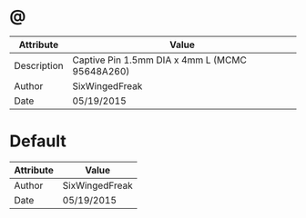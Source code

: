# @
| Attribute | Value |
| ---  | ---     |
| Description | Captive Pin 1.5mm DIA x 4mm L (MCMC 95648A260) |
| Author | SixWingedFreak |
| Date | 05/19/2015 |
# Default
| Attribute | Value |
| ---  | ---     |
| Author | SixWingedFreak |
| Date | 05/19/2015 |

